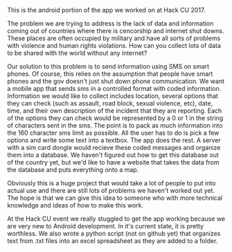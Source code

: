 This is the android portion of the app we worked on at Hack CU 2017. 

The problem we are trying to address is the lack of data and information coming out of countries where there is cencorship and internet shut downs. These places are often occupied by military and have all sorts of problems with violence and human rights violations. How can you collect lots of data to be shared with the world without any internet?

Our solution to this problem is to send information using SMS on smart phones. Of course, this relies on the assumption that people have smart phones and the gov doesn't just shut down phone communication. We want a mobile app that sends sms in a controlled format with coded information. Information we would like to collect includes location, several options that they can check (such as assault, road block, sexual violence, etc), date, time,  and their own description of the incident that they are reporting. Each of the options they can check would be represented by a 0 or 1 in the string of characters sent in the sms. The point is to pack as much information into the 160 character sms limit as possible. All the user has to do is pick a few options and write some text into a textbox. The app does the rest. A server with a sim card dongle would recieve these coded messages and organize them into a database. We haven't figured out how to get this database out of the country yet, but we'd like to have a website that takes the data from the database and puts everything onto a map.

Obviously this is a huge project that would take a lot of people to put into actual use and there are still lots of problems we haven't worked out yet. The hope is that we can give this idea to someone who with more technical knowledge and ideas of how to make this work.

At the Hack CU event we really stuggled to get the app working because we are very new to Android development. In it's current state, it is pretty worthless. We also wrote a python script (not on github yet) that organizes text from .txt files into an excel spreadsheet as they are added to a folder. 

